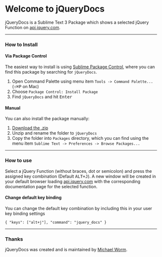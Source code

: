 # Welcome to jQueryDocs

jQueryDocs is a Sublime Text 3 Package which shows a selected jQuery Function on [api.jquery.com](http://api.jquery.com/).

***

### How to Install

#### Via Package Control

The easiest way to install is using [Sublime Package Control](https://sublime.wbond.net), where you can find this package by searching for `jQueryDocs`.

1. Open Command Palette using menu item `Tools -> Command Palette...` (<kbd>⇧</kbd><kbd>⌘</kbd><kbd>P</kbd> on Mac)
2. Choose `Package Control: Install Package`
3. Find `jQueryDocs` and hit <kbd>Enter</kbd>

#### Manual

You can also install the package manually:

1. [Download the .zip](https://github.com/Miw0/jQueryDocs/archive/master.zip)
2. Unzip and rename the folder to `jQueryDocs`
3. Copy the folder into `Packages` directory, which you can find using the menu item `Sublime Text -> Preferences -> Browse Packages...`

***

### How to use

Select a jQuery Function (without braces, dot or semicolon) and press the assigned key combination (Default <kbd>ALT+J</kbd>).
A new window will be created in your default browser loading [api.jquery.com](http://api.jquery.com/) with the
corresponding documentation page for the selected function.

#### Change default key binding

You can change the default key combination by including this in your user key binding settings

    { "keys": ["alt+j"], "command": "jquery_docs" }
    
***

### Thanks

jQueryDocs was created and is maintained by [Michael Worm](https://github.com/Miw0).
